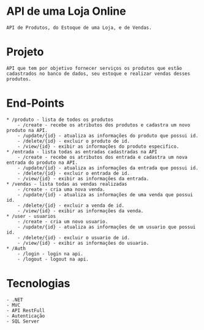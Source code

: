 # API de uma Loja Online    
    API de Produtos, do Estoque de uma Loja, e de Vendas. 
# Projeto
    API que tem por objetivo fornecer serviços os produtos que estão cadastrados no banco de dados, seu estoque e realizar vendas desses produtos.
# End-Points
    * /produto - lista de todos os produtos
        - /create - recebe os atributos dos produtos e cadastra um novo produto na API.
        - /update/{id} - atualiza as informações do produto que possui id.
        - /delete/{id} - excluir o produto de id.
        - /view/{id} - exibir as informações do produto especifico.
    * /entrada - lista todas as entradas cadastradas na API
        - /create - recebe os atributos dos entrada e cadastra um nova entrada do produto na API.
        - /update/{id} - atualiza as informações da entrada que possui id.
        - /delete/{id} - excluir o entrada de id.
        - /view/{id} - exibir as informações da entrada.
    * /vendas - lista todas as vendas realizadas 
        - /create - cria uma nova venda.
        - /update/{id} - atualiza as informações de uma venda que possui id.
        - /delete/{id} - excluir a venda de id.
        - /view/{id} - exibir as informações da venda.
    * /user - usuarios 
        - /create - cria um novo usuario.
        - /update/{id} - atualiza as informações de um usuario que possui id.
        - /delete/{id} - excluir o usuario de id.
        - /view/{id} - exibir as informações do usuario.
    * /Auth
        - /login - login na api.
        - /logout - logout na api. 
# Tecnologias  
    - .NET
    - MVC
    - API RestFull
    - Autenticação 
    - SQL Server
